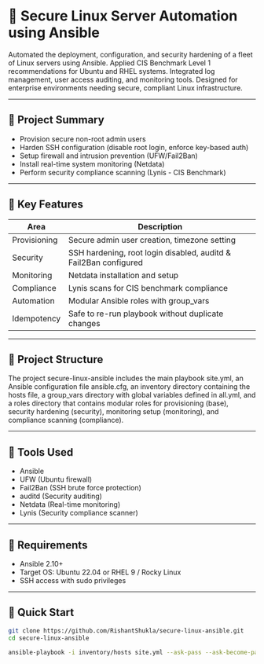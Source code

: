 # 🔐 Secure Linux Server Automation using Ansible

Automated the deployment, configuration, and security hardening of a fleet of Linux servers using Ansible. Applied CIS Benchmark Level 1 recommendations for Ubuntu and RHEL systems. Integrated log management, user access auditing, and monitoring tools. Designed for enterprise environments needing secure, compliant Linux infrastructure.

---

## 📌 Project Summary

- Provision secure non-root admin users  
- Harden SSH configuration (disable root login, enforce key-based auth)  
- Setup firewall and intrusion prevention (UFW/Fail2Ban)  
- Install real-time system monitoring (Netdata)  
- Perform security compliance scanning (Lynis - CIS Benchmark)  

---

## 🔧 Key Features

| Area        | Description                                         |
|-------------|-----------------------------------------------------|
| Provisioning | Secure admin user creation, timezone setting       |
| Security     | SSH hardening, root login disabled, auditd & Fail2Ban configured |
| Monitoring  | Netdata installation and setup                      |
| Compliance  | Lynis scans for CIS benchmark compliance            |
| Automation  | Modular Ansible roles with group_vars               |
| Idempotency | Safe to re-run playbook without duplicate changes   |

---

## 📂 Project Structure

The project secure-linux-ansible includes the main playbook site.yml, an Ansible configuration file ansible.cfg, an inventory directory containing the hosts file, a group_vars directory with global variables defined in all.yml, and a roles directory that contains modular roles for provisioning (base), security hardening (security), monitoring setup (monitoring), and compliance scanning (compliance).

---

## 🧪 Tools Used

- Ansible  
- UFW (Ubuntu firewall)  
- Fail2Ban (SSH brute force protection)  
- auditd (Security auditing)  
- Netdata (Real-time monitoring)  
- Lynis (Security compliance scanner)  

---

## 🧰 Requirements

- Ansible 2.10+  
- Target OS: Ubuntu 22.04 or RHEL 9 / Rocky Linux  
- SSH access with sudo privileges  

---

## 🚀 Quick Start

```bash
git clone https://github.com/RishantShukla/secure-linux-ansible.git
cd secure-linux-ansible

ansible-playbook -i inventory/hosts site.yml --ask-pass --ask-become-pass
